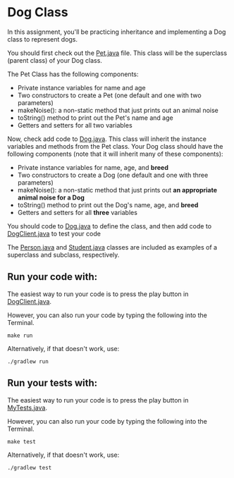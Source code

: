 # Dog Class

In this assignment, you'll be practicing inheritance and implementing a Dog class to represent dogs.

You should first check out the [Pet.java](src/main/java/Pet.java) file. This class will be the superclass (parent class) of your Dog class. 

The Pet Class has the following components:
* Private instance variables for name and age
* Two constructors to create a Pet (one default and one with two parameters)
* makeNoise(): a non-static method that just prints out an animal noise
* toString() method to print out the Pet's name and age
* Getters and setters for all two variables

Now, check add code to [Dog.java](src/main/java/Dog.java). This class will inherit the instance variables and methods from the Pet class. Your Dog class should have the following components (note that it will inherit many of these components):
* Private instance variables for name, age, and **breed**
* Two constructors to create a Dog (one default and one with three parameters)
* makeNoise(): a non-static method that just prints out **an appropriate animal noise for a Dog**
* toString() method to print out the Dog's name, age, and **breed**
* Getters and setters for all **three** variables

You should code to [Dog.java](src/main/java/Dog.java) to define the class, and then add code to [DogClient.java](src/main/java/DogClient.java) to test your code

The [Person.java](src/main/java/Person.java) and [Student.java](src/main/java/Student.java) classes are included as examples of a superclass and subclass, respectively. 

## Run your code with:
The easiest way to run your code is to press the play button in [DogClient.java](src/main/java/DogClient.java).

However, you can also run your code by typing the following into the Terminal.

```shell script
make run
```

Alternatively, if that doesn't work, use:

```shell script
./gradlew run
```

## Run your tests with:
The easiest way to run your code is to press the play button in [MyTests.java](src/test/java/MyTests.java).

However, you can also run your code by typing the following into the Terminal.

```shell script
make test
```

Alternatively, if that doesn't work, use:

```shell script
./gradlew test
```
